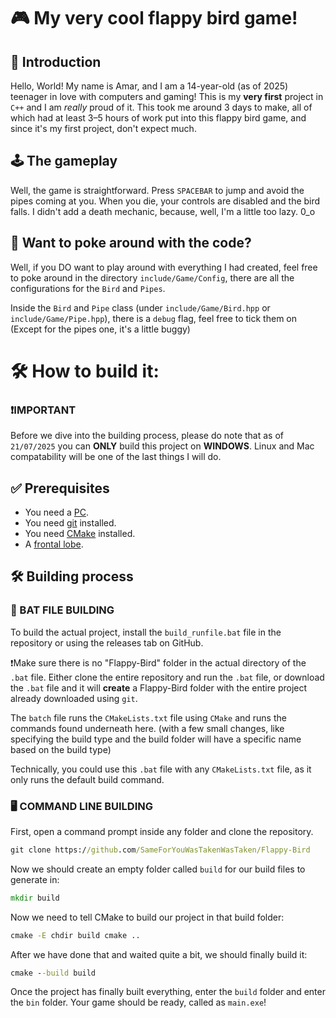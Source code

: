 ﻿# 🎮 My very cool flappy bird game!

## 📌 Introduction
Hello, World! My name is Amar, and I am a 14-year-old (as of 2025) teenager in love with computers and gaming! This is my **very first** project in 
`C++` and I am *really* proud of it. This took me around 3 days to make, all of which had at least 3–5 hours of work put into this flappy bird game, and since it's
my first project, don't expect much.

## 🕹️ The gameplay
Well, the game is straightforward. Press `SPACEBAR` to jump and avoid the pipes coming at you. When you die, your controls are disabled and the bird falls. I didn't add a death
mechanic, because, well, I'm a little too lazy. 0_o

## 🔧 Want to poke around with the code?
Well, if you DO want to play around with everything I had created, feel free to poke around in the directory `include/Game/Config`, there are all the configurations
for the `Bird` and `Pipes`.

Inside the `Bird` and `Pipe` class (under `include/Game/Bird.hpp` or `include/Game/Pipe.hpp`), there is a `debug` flag, feel free to tick them on (Except for the pipes one, it's a little buggy)

# 🛠️ How to build it:

### ❗IMPORTANT
Before we dive into the building process, please do note that as of `21/07/2025` you can **ONLY** build this project on **WINDOWS**. Linux and Mac compatability will be one of the last things I will do.

## ✅ Prerequisites
- You need a [PC](https://en.wikipedia.org/wiki/Personal_computer).
- You need [git](https://git-scm.com/) installed.
- You need [CMake](https://cmake.org/) installed.
- A [frontal lobe](https://en.wikipedia.org/wiki/Frontal_lobe).


## 🛠️ Building process
### 📝  BAT FILE BUILDING
To build the actual project, install the `build_runfile.bat` file in the repository or using the releases
tab on GitHub.

❗Make sure there is no "Flappy-Bird" folder in the actual directory of the `.bat` file. Either
clone the entire repository and run the `.bat` file, or download the `.bat` file and it will **create** a Flappy-Bird
folder with the entire project already downloaded using `git`.

The `batch` file runs the `CMakeLists.txt` file using `CMake` and runs the commands found underneath here.
(with a few small changes, like specifying the build type and the build folder will have a specific name based on the build type)

Technically, you could use this `.bat` file with any `CMakeLists.txt` file, as it only runs the default
build command.
### 🖥️ COMMAND LINE BUILDING
First, open a command prompt inside any folder and clone the repository.

```cmd
git clone https://github.com/SameForYouWasTakenWasTaken/Flappy-Bird
``` 


Now we should create an empty folder called `build` for our build files to generate in:


```cmd 
mkdir build
```

Now we need to tell CMake to build our project in that build folder:

```cmd 
cmake -E chdir build cmake ..
```

After we have done that and waited quite a bit, we should finally build it:

```cmd 
cmake --build build
```

Once the project has finally built everything, enter the `build` folder and enter the `bin` folder. Your game should be ready, called as `main.exe`!

